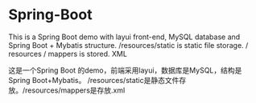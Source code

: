 # Spring-Boot
This is a Spring Boot demo with layui front-end, MySQL database and Spring Boot + Mybatis structure.
/resources/static is static file storage. / resources / mappers is stored. XML 


这是一个Spring Boot 的demo，前端采用layui，数据库是MySQL，结构是Spring Boot+Mybatis。
/resources/static是静态文件存放。/resources/mappers是存放.xml
